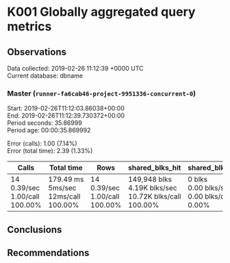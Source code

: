 # K001 Globally aggregated query metrics

## Observations ##
Data collected: 2019-02-26 11:12:39 +0000 UTC  
Current database: dbname  



### Master (`runner-fa6cab46-project-9951336-concurrent-0`) ###
Start: 2019-02-26T11:12:03.86038+00:00  
End: 2019-02-26T11:12:39.730372+00:00  
Period seconds: 35.86999  
Period age: 00:00:35.869992  

Error (calls): 1.00 (7.14%)  
Error (total time): 2.39 (1.33%)

Calls | Total&nbsp;time | Rows | shared_blks_hit | shared_blks_read | shared_blks_dirtied | shared_blks_written | blk_read_time | blk_write_time | kcache_reads | kcache_writes | kcache_user_time_ms | kcache_system_time 
-------|------------|------|-----------------|------------------|---------------------|---------------------|---------------|----------------|--------------|---------------|---------------------|--------------------
14<br/>0.39/sec<br/>1.00/call<br/>100.00% |179.49&nbsp;ms<br/>5ms/sec<br/>12ms/call<br/>100.00% |14<br/>0.39/sec<br/>1.00/call<br/>100.00% |149,948&nbsp;blks<br/>4.19K&nbsp;blks/sec<br/>10.72K&nbsp;blks/call<br/>100.00% |0&nbsp;blks<br/>0.00&nbsp;blks/sec<br/>0.00&nbsp;blks/call<br/>0.00% |0&nbsp;blks<br/>0.00&nbsp;blks/sec<br/>0.00&nbsp;blks/call<br/>0.00% |0&nbsp;blks<br/>0.00&nbsp;blks/sec<br/>0.00&nbsp;blks/call<br/>0.00% |0.00&nbsp;ms<br/>0s/sec<br/>0s/call<br/>0.00% |0.00&nbsp;ms<br/>0s/sec<br/>0s/call<br/>0.00% |0.00&nbsp;bytes<br/>0.00&nbsp;bytes/sec<br/>0.00&nbsp;bytes/call<br/>0.00% |0.00&nbsp;bytes<br/>0.00&nbsp;bytes/sec<br/>0.00&nbsp;bytes/call<br/>0.00% |0.00&nbsp;ms<br/>0s/sec<br/>0s/call<br/>0.00% |0.00&nbsp;ms<br/>0s/sec<br/>0s/call<br/>0.00%





## Conclusions ##


## Recommendations ##

